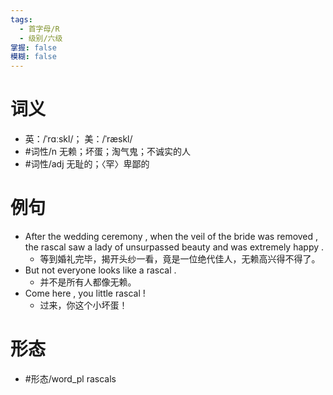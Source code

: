 ```yaml
---
tags:
  - 首字母/R
  - 级别/六级
掌握: false
模糊: false
---
```

# 词义
- 英：/ˈrɑːskl/； 美：/ˈræskl/
- #词性/n  无赖；坏蛋；淘气鬼；不诚实的人
- #词性/adj  无耻的；〈罕〉卑鄙的
# 例句
- After the wedding ceremony , when the veil of the bride was removed , the rascal saw a lady of unsurpassed beauty and was extremely happy .
	- 等到婚礼完毕，揭开头纱一看，竟是一位绝代佳人，无赖高兴得不得了。
- But not everyone looks like a rascal .
	- 并不是所有人都像无赖。
- Come here , you little rascal !
	- 过来，你这个小坏蛋！
# 形态
- #形态/word_pl rascals
